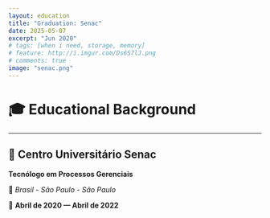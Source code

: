 ```yaml
---
layout: education
title: "Graduation: Senac"
date: 2025-05-07
excerpt: "Jun 2020"
# tags: [when i need, storage, memory]
# feature: http://i.imgur.com/Ds6S7lJ.png
# comments: true
image: "senac.png"
---
```


# 🎓 Educational Background

---

## 💼 Centro Universitário Senac
**Tecnólogo em Processos Gerenciais**

📍 *Brasil - São Paulo - São Paulo*

📅 **Abril de 2020 — Abril de 2022**